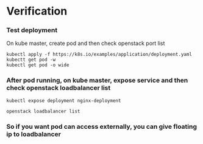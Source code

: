 # Verification

### Test deployment
On kube master, create pod and then check openstack port list
```
kubectl apply -f https://k8s.io/examples/application/deployment.yaml
kubectt get pod -w
kubectl get pod -o wide
```
### After pod running, on kube master, expose service and then check openstack loadbalancer list
```
kubectl expose deployment nginx-deployment

openstack loadbalancer list
```
### So if you want pod can access externally, you can give floating ip to loadbalancer
